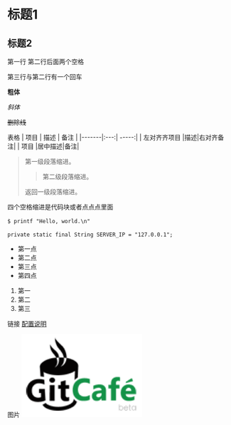 # 标题1
## 标题2
第一行
第二行后面两个空格  

第三行与第二行有一个回车

**粗体**

*斜体*

~~删除线~~

表格
| 项目 | 描述 | 备注 |
|-------|:---:| -----:|
| 左对⻬齐项目 |描述|右对⻬备注|
| 项目 |居中描述|备注|


> 第一级段落缩进。
>
> > 第二级段落缩进。
>
> 返回一级段落缩进。


四个空格缩进是代码块或者点点点里面

    $ printf "Hello, world.\n"


```
private static final String SERVER_IP = "127.0.0.1";
```
- 第一点
- 第二点
- 第三点
- 第四点

1. 第一
2. 第二
3. 第三


链接
[配置说明](https://github.com/neoremind/navi/wiki/%E9%85%8D%E7%BD%AE%E8%AF%B4%E6%98%8E)


图片
![GitCafe Logo](https://github.com/neoremind/mydoc/blob/master/image/gitlogo.png)

